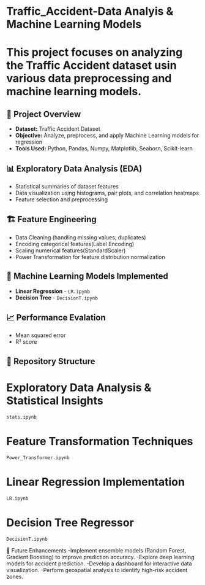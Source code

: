 # Traffic_Accident-Data Analyis & Machine Learning Models
# This project focuses on analyzing the Traffic Accident dataset usin various data preprocessing and machine learning models.

## 📌 Project Overview
 -  **Dataset:** Traffic Accident Dataset
 -  **Objective:** Analyze, preprocess, and apply Machine Learning models for regression
 -  **Tools Used:**  Python, Pandas, Numpy, Matplotlib, Seaborn, Scikit-learn

## 📊 Exploratory Data Analysis (EDA)
 - Statistical summaries of dataset features
 - Data visualization using histograms, pair plots, and correlation heatmaps
 - Feature selection and preprocessing

 ## 🏗️ Feature Engineering
  - Data Cleaning (handling missing values, duplicates)
  - Encoding categorical features(Label Encoding)
  - Scaling numerical features(StandardScaler)
  - Power Transformation for feature distribution normalization

## 🤖 Machine Learning Models Implemented
  -  **Linear Regression** - `LR.ipynb`
  -  **Decision Tree** - `DecisionT.ipynb`

## 📈  Performance Evalation
  - Mean squared error
  - R² score

## 📂 Repository Structure
 # Exploratory Data Analysis & Statistical Insights  
    stats.ipynb
 # Feature Transformation Techniques 
    Power_Transformer.ipynb
 # Linear Regression Implementation
    LR.ipynb
 # Decision Tree Regressor
    DecisionT.ipynb

  📌 Future Enhancements
   -Implement ensemble models (Random Forest, Gradient Boosting) to improve prediction accuracy.
   -Explore deep learning models for accident prediction.
   -Develop a dashboard for interactive data visualization.
   -Perform geospatial analysis to identify high-risk accident zones.
